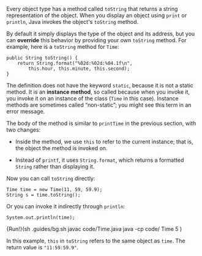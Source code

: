 Every object type has a method called `toString` that returns a string representation of the object. When you display an object using `print` or `println`, Java invokes the object's `toString` method.


By default it simply displays the type of the object and its address, but you can **override** this behavior by providing your own `toString` method. For example, here is a `toString` method for `Time`:

```code
public String toString() {
    return String.format("%02d:%02d:%04.1f\n",
        this.hour, this.minute, this.second);
}
```


The definition does not have the keyword `static`, because it is not a static method. It is an **instance method**, so called because when you invoke it, you invoke it on an instance of the class (`Time` in this case). Instance methods are sometimes called “non-static”; you might see this term in an error message.

The body of the method is similar to `printTime` in the previous section, with two changes:



*  Inside the method, we use `this` to refer to the current instance; that is, the object the method is invoked on.

*  Instead of `printf`, it uses `String.format`, which returns a formatted `String` rather than displaying it.



Now you can call `toString` directly:

```code
Time time = new Time(11, 59, 59.9);
String s = time.toString();
```

Or you can invoke it indirectly through `println`:

```code
System.out.println(time);
```

{Run!}(sh .guides/bg.sh javac code/Time.java java -cp code/ Time 5 )


In this example, `this` in `toString` refers to the same object as `time`. The return value is `"11:59:59.9"`.